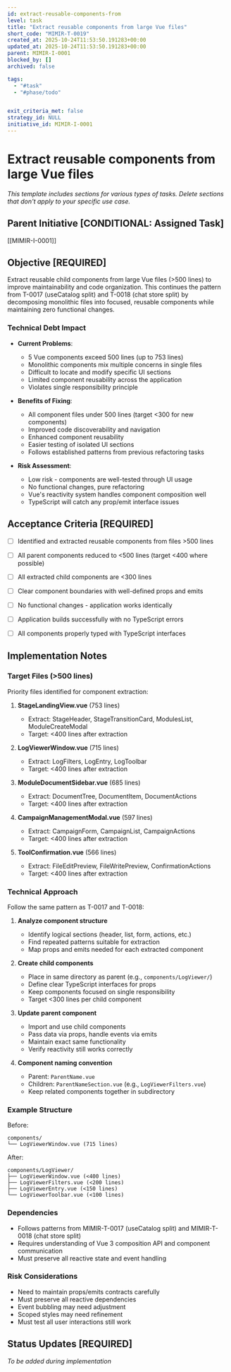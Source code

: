 ```yaml
---
id: extract-reusable-components-from
level: task
title: "Extract reusable components from large Vue files"
short_code: "MIMIR-T-0019"
created_at: 2025-10-24T11:53:50.191283+00:00
updated_at: 2025-10-24T11:53:50.191283+00:00
parent: MIMIR-I-0001
blocked_by: []
archived: false

tags:
  - "#task"
  - "#phase/todo"


exit_criteria_met: false
strategy_id: NULL
initiative_id: MIMIR-I-0001
---
```


# Extract reusable components from large Vue files

*This template includes sections for various types of tasks. Delete sections that don't apply to your specific use case.*

## Parent Initiative **[CONDITIONAL: Assigned Task]**

[[MIMIR-I-0001]]

## Objective **[REQUIRED]**

Extract reusable child components from large Vue files (>500 lines) to improve maintainability and code organization. This continues the pattern from T-0017 (useCatalog split) and T-0018 (chat store split) by decomposing monolithic files into focused, reusable components while maintaining zero functional changes.

### Technical Debt Impact

- **Current Problems**: 
  - 5 Vue components exceed 500 lines (up to 753 lines)
  - Monolithic components mix multiple concerns in single files
  - Difficult to locate and modify specific UI sections
  - Limited component reusability across the application
  - Violates single responsibility principle
  
- **Benefits of Fixing**: 
  - All component files under 500 lines (target <300 for new components)
  - Improved code discoverability and navigation
  - Enhanced component reusability
  - Easier testing of isolated UI sections
  - Follows established patterns from previous refactoring tasks
  
- **Risk Assessment**: 
  - Low risk - components are well-tested through UI usage
  - No functional changes, pure refactoring
  - Vue's reactivity system handles component composition well
  - TypeScript will catch any prop/emit interface issues

## Acceptance Criteria **[REQUIRED]**

- [ ] Identified and extracted reusable components from files >500 lines
- [ ] All parent components reduced to <500 lines (target <400 where possible)
- [ ] All extracted child components are <300 lines
- [ ] Clear component boundaries with well-defined props and emits
- [ ] No functional changes - application works identically
- [ ] Application builds successfully with no TypeScript errors
- [ ] All components properly typed with TypeScript interfaces



## Implementation Notes

### Target Files (>500 lines)

Priority files identified for component extraction:

1. **StageLandingView.vue** (753 lines)
   - Extract: StageHeader, StageTransitionCard, ModulesList, ModuleCreateModal
   - Target: <400 lines after extraction

2. **LogViewerWindow.vue** (715 lines)
   - Extract: LogFilters, LogEntry, LogToolbar
   - Target: <400 lines after extraction

3. **ModuleDocumentSidebar.vue** (685 lines)
   - Extract: DocumentTree, DocumentItem, DocumentActions
   - Target: <400 lines after extraction

4. **CampaignManagementModal.vue** (597 lines)
   - Extract: CampaignForm, CampaignList, CampaignActions
   - Target: <400 lines after extraction

5. **ToolConfirmation.vue** (566 lines)
   - Extract: FileEditPreview, FileWritePreview, ConfirmationActions
   - Target: <400 lines after extraction

### Technical Approach

Follow the same pattern as T-0017 and T-0018:

1. **Analyze component structure**
   - Identify logical sections (header, list, form, actions, etc.)
   - Find repeated patterns suitable for extraction
   - Map props and emits needed for each extracted component

2. **Create child components**
   - Place in same directory as parent (e.g., `components/LogViewer/`)
   - Define clear TypeScript interfaces for props
   - Keep components focused on single responsibility
   - Target <300 lines per child component

3. **Update parent component**
   - Import and use child components
   - Pass data via props, handle events via emits
   - Maintain exact same functionality
   - Verify reactivity still works correctly

4. **Component naming convention**
   - Parent: `ParentName.vue`
   - Children: `ParentNameSection.vue` (e.g., `LogViewerFilters.vue`)
   - Keep related components together in subdirectory

### Example Structure

Before:
```
components/
└── LogViewerWindow.vue (715 lines)
```

After:
```
components/LogViewer/
├── LogViewerWindow.vue (<400 lines)
├── LogViewerFilters.vue (<200 lines)
├── LogViewerEntry.vue (<150 lines)
└── LogViewerToolbar.vue (<100 lines)
```

### Dependencies
- Follows patterns from MIMIR-T-0017 (useCatalog split) and MIMIR-T-0018 (chat store split)
- Requires understanding of Vue 3 composition API and component communication
- Must preserve all reactive state and event handling

### Risk Considerations
- Need to maintain props/emits contracts carefully
- Must preserve all reactive dependencies
- Event bubbling may need adjustment
- Scoped styles may need refinement
- Must test all user interactions still work

## Status Updates **[REQUIRED]**

*To be added during implementation*